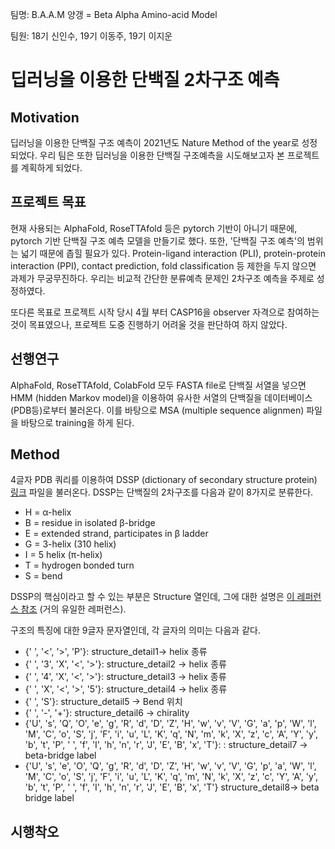 팀명: B.A.A.M 양갱 = Beta Alpha Amino-acid Model

팀원: 18기 신인수, 19기 이동주, 19기 이지운

# 딥러닝을 이용한 단백질 2차구조 예측


## Motivation
딥러닝을 이용한 단백질 구조 예측이 2021년도 Nature Method of the year로 성정되었다. 우리 팀은 또한 딥러닝을 이용한 단백질 구조예측을 시도해보고자 본 프로젝트를 계획하게 되었다.

## 프로젝트 목표
현재 사용되는 AlphaFold, RoseTTAfold 등은 pytorch 기반이 아니기 때문에, pytorch 기반 단백질 구조 예측 모델을 만들기로 했다. 또한, '단백질 구조 예측'의 범위는 넓기 때문에 좁힐 필요가 있다. Protein-ligand interaction (PLI), protein-protein interaction (PPI), contact prediction, fold classification 등 제한을 두지 않으면 과제가 무궁무진하다. 우리는 비교적 간단한 분류예측 문제인 2차구조 예측을 주제로 성정하였다.

또다른 목표로 프로젝트 시작 당시 4월 부터 CASP16을 observer 자격으로 참여하는 것이 목표였으나, 프로젝트 도중 진행하기 어려울 것을 판단하여 하지 않았다.

## 선행연구
AlphaFold, RoseTTAfold, ColabFold 모두 FASTA file로 단백질 서열을 넣으면 HMM (hidden Markov model)을 이용하여 유사한 서열의 단백질을 데이터베이스(PDB등)로부터 불러온다. 
이를 바탕으로 MSA (multiple sequence alignmen) 파일을 바탕으로 training을 하게 된다.

## Method

4글자 PDB 쿼리를 이용하여 DSSP (dictionary of secondary structure protein) [링크](https://swift.cmbi.umcn.nl/gv/dssp/) 파일을 불러온다. DSSP는 단백질의 2차구조를 다음과 같이 8가지로 분류한다. 

- H = α-helix
- B = residue in isolated β-bridge
- E = extended strand, participates in β ladder
- G = 3-helix (310 helix)
- I = 5 helix (π-helix)
- T = hydrogen bonded turn
- S = bend

DSSP의 핵심이라고 할 수 있는 부분은 Structure 열인데, 그에 대한 설명은 [이 레퍼런스 참조](https://pubs.acs.org/doi/full/10.1021/ci5000856) (거의 유일한 레퍼런스).

구조의 특징에 대한 9글자 문자열인데, 각 글자의 의미는 다음과 같다.

- {' ', '<', '>', 'P'}: structure_detail1-> helix 종류
- {' ', '3', 'X', '<', '>'}: structure_detail2 -> helix 종류
- {' ', '4', 'X', '<', '>'}: structure_detail3 -> helix 종류
- {' ', 'X', '<', '>', '5'}: structure_detail4 -> helix 종류
- {' ', 'S'}: structure_detail5 -> Bend 위치
- {' ', '-', '+'}: structure_detail6 -> chirality
- {'U', 's', 'Q', 'O', 'e', 'g', 'R', 'd', 'D', 'Z', 'H', 'w', 'v', 'V', 'G', 'a', 'p', 'W', 'l', 'M', 'C', 'o', 'S', 'j', 'F', 'i', 'u', 'L', 'K', 'q', 'N', 'm', 'k', 'X', 'z', 'c', 'A', 'Y', 'y', 'b', 't', 'P', ' ', 'f', 'I', 'h', 'n', 'r', 'J', 'E', 'B', 'x', 'T'}: : structure_detail7 -> beta-bridge label
- {'U', 's', 'e', 'O', 'Q', 'g', 'R', 'd', 'D', 'Z', 'H', 'w', 'v', 'V', 'G', 'p', 'a', 'W', 'l', 'M', 'C', 'o', 'S', 'j', 'F', 'i', 'u', 'L', 'K', 'q', 'm', 'N', 'k', 'X', 'z', 'c', 'Y', 'A', 'y', 'b', 't', 'P', ' ', 'f', 'I', 'h', 'n', 'r', 'J', 'E', 'B', 'x', 'T'} structure_detail8-> beta bridge label
 

## 시행착오 
